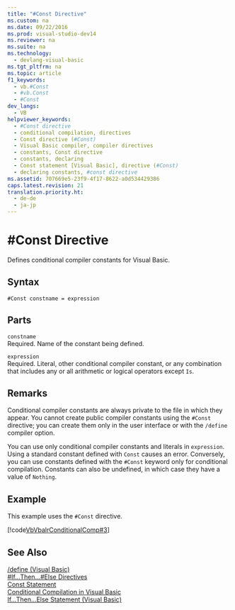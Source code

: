 ```yaml
---
title: "#Const Directive"
ms.custom: na
ms.date: 09/22/2016
ms.prod: visual-studio-dev14
ms.reviewer: na
ms.suite: na
ms.technology: 
  - devlang-visual-basic
ms.tgt_pltfrm: na
ms.topic: article
f1_keywords: 
  - vb.#Const
  - #vb.Const
  - #Const
dev_langs: 
  - VB
helpviewer_keywords: 
  - #Const directive
  - conditional compilation, directives
  - Const directive (#Const)
  - Visual Basic compiler, compiler directives
  - constants, Const directive
  - constants, declaring
  - Const statement [Visual Basic], directive (#Const)
  - declaring constants, #const directive
ms.assetid: 707669e5-23f9-4f17-8622-a0d534429386
caps.latest.revision: 21
translation.priority.ht: 
  - de-de
  - ja-jp
---
```

# #Const Directive
Defines conditional compiler constants for Visual Basic.  
  
## Syntax  
  
```  
#Const constname = expression  
```  
  
## Parts  
 `constname`  
 Required. Name of the constant being defined.  
  
 `expression`  
 Required. Literal, other conditional compiler constant, or any combination that includes any or all arithmetic or logical operators except `Is`.  
  
## Remarks  
 Conditional compiler constants are always private to the file in which they appear. You cannot create public compiler constants using the `#Const` directive; you can create them only in the user interface or with the `/define` compiler option.  
  
 You can use only conditional compiler constants and literals in `expression`. Using a standard constant defined with `Const` causes an error. Conversely, you can use constants defined with the `#Const` keyword only for conditional compilation. Constants can also be undefined, in which case they have a value of `Nothing`.  
  
## Example  
 This example uses the `#Const` directive.  
  
 [!code[VbVbalrConditionalComp#3](../vs140/codesnippet/VisualBasic/sharpconst-directive_1.vb)]
  
  
## See Also  
 [/define (Visual Basic)](../vs140/-define--visual-basic-.md)   
 [#If...Then...#Else Directives](../vs140/sharpif...then...sharpelse-directives.md)   
 [Const Statement](../vs140/const-statement--visual-basic-.md)   
 [Conditional Compilation in Visual Basic](../vs140/conditional-compilation-in-visual-basic.md)   
 [If...Then...Else Statement (Visual Basic)](../vs140/if...then...else-statement--visual-basic-.md)